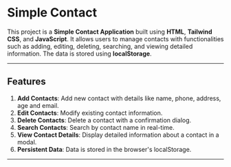 # Simple Contact

This project is a **Simple Contact Application** built using **HTML**, **Tailwind CSS**, and **JavaScript**. It allows users to manage contacts with functionalities such as adding, editing, deleting, searching, and viewing detailed information. The data is stored using **localStorage**.

---

## Features

1. **Add Contacts**: Add new contact with details like name, phone, address, age and email.
2. **Edit Contacts**: Modify existing contact information.
3. **Delete Contacts**: Delete a contact with a confirmation dialog.
4. **Search Contacts**: Search by contact name in real-time.
5. **View Contact Details**: Display detailed information about a contact in a modal.
6. **Persistent Data**: Data is stored in the browser's localStorage.

---
